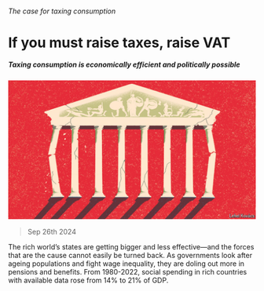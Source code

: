 ###### The case for taxing consumption

# If you must raise taxes, raise VAT 

##### Taxing consumption is economically efficient and politically possible 

![image](images/20240928_LDD003.jpg) 

> Sep 26th 2024 

The rich world’s states are getting bigger and less effective—and the forces that are the cause cannot easily be turned back. As governments look after ageing populations and fight wage inequality, they are doling out more in pensions and benefits. From 1980-2022, social spending in rich countries with available data rose from 14% to 21% of GDP. 

